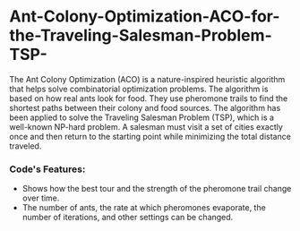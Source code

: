 # Ant-Colony-Optimization-ACO-for-the-Traveling-Salesman-Problem-TSP-

The Ant Colony Optimization (ACO) is a nature-inspired heuristic algorithm that helps solve combinatorial optimization problems. The algorithm is based on how real ants look for food. They use pheromone trails to find the shortest paths between their colony and food sources. The algorithm has been applied to solve the Traveling Salesman Problem (TSP), which is a well-known NP-hard problem. A salesman must visit a set of cities exactly once and then return to the starting point while minimizing the total distance traveled.

### Code's Features:
- Shows how the best tour and the strength of the pheromone trail change over time.  
- The number of ants, the rate at which pheromones evaporate, the number of iterations, and other settings can be changed.

